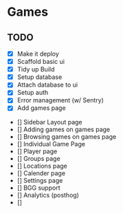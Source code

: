 # Games

## TODO

- [x] Make it deploy
- [x] Scaffold basic ui
- [x] Tidy up Build
- [x] Setup database
- [x] Attach database to ui
- [x] Setup auth
- [x] Error management (w/ Sentry)
- [x] Add games page
- [] Sidebar Layout page
- [] Adding games on games page
- [] Browsing games on games page
- [] Individual Game Page
- [] Player page
- [] Groups page
- [] Locations page
- [] Calender page
- [] Settings page
- [] BGG support
- [] Analytics (posthog)
- []
